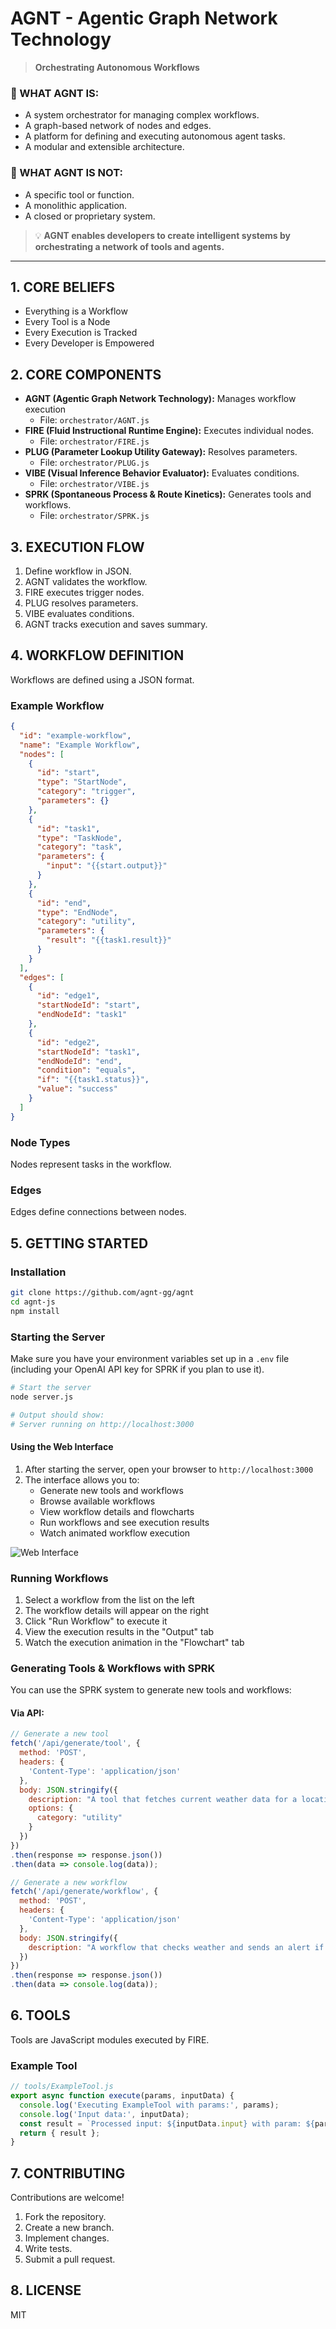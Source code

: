 # AGNT - Agentic Graph Network Technology

> **Orchestrating Autonomous Workflows**

### 🎯 WHAT AGNT IS:

-   A system orchestrator for managing complex workflows.
-   A graph-based network of nodes and edges.
-   A platform for defining and executing autonomous agent tasks.
-   A modular and extensible architecture.

### 🚫 WHAT AGNT IS NOT:

-   A specific tool or function.
-   A monolithic application.
-   A closed or proprietary system.

> 💡 **AGNT enables developers to create intelligent systems by orchestrating a network of tools and agents.**

---

## 1. CORE BELIEFS

-   Everything is a Workflow
-   Every Tool is a Node
-   Every Execution is Tracked
-   Every Developer is Empowered

## 2. CORE COMPONENTS

-   **AGNT (Agentic Graph Network Technology):** Manages workflow execution
    -   File: `orchestrator/AGNT.js`
-   **FIRE (Fluid Instructional Runtime Engine):** Executes individual nodes.
    -   File: `orchestrator/FIRE.js`
-   **PLUG (Parameter Lookup Utility Gateway):** Resolves parameters.
    -   File: `orchestrator/PLUG.js`
-   **VIBE (Visual Inference Behavior Evaluator):** Evaluates conditions.
    -   File: `orchestrator/VIBE.js`
-   **SPRK (Spontaneous Process & Route Kinetics):** Generates tools and workflows.
    -   File: `orchestrator/SPRK.js`

## 3. EXECUTION FLOW

1.  Define workflow in JSON.
2.  AGNT validates the workflow.
3.  FIRE executes trigger nodes.
4.  PLUG resolves parameters.
5.  VIBE evaluates conditions.
6.  AGNT tracks execution and saves summary.

## 4. WORKFLOW DEFINITION

Workflows are defined using a JSON format.

### Example Workflow

```json
{
  "id": "example-workflow",
  "name": "Example Workflow",
  "nodes": [
    {
      "id": "start",
      "type": "StartNode",
      "category": "trigger",
      "parameters": {}
    },
    {
      "id": "task1",
      "type": "TaskNode",
      "category": "task",
      "parameters": {
        "input": "{{start.output}}"
      }
    },
    {
      "id": "end",
      "type": "EndNode",
      "category": "utility",
      "parameters": {
        "result": "{{task1.result}}"
      }
    }
  ],
  "edges": [
    {
      "id": "edge1",
      "startNodeId": "start",
      "endNodeId": "task1"
    },
    {
      "id": "edge2",
      "startNodeId": "task1",
      "endNodeId": "end",
      "condition": "equals",
      "if": "{{task1.status}}",
      "value": "success"
    }
  ]
}
```

### Node Types

Nodes represent tasks in the workflow.

### Edges

Edges define connections between nodes.

## 5. GETTING STARTED

### Installation

```bash
git clone https://github.com/agnt-gg/agnt
cd agnt-js
npm install
```

### Starting the Server

Make sure you have your environment variables set up in a `.env` file (including your OpenAI API key for SPRK if you plan to use it).

```bash
# Start the server
node server.js

# Output should show:
# Server running on http://localhost:3000
```

#### Using the Web Interface

1. After starting the server, open your browser to `http://localhost:3000`
2. The interface allows you to:
   - Generate new tools and workflows
   - Browse available workflows
   - View workflow details and flowcharts
   - Run workflows and see execution results
   - Watch animated workflow execution

![Web Interface](your-screenshot-url-here)

### Running Workflows

1. Select a workflow from the list on the left
2. The workflow details will appear on the right
3. Click "Run Workflow" to execute it
4. View the execution results in the "Output" tab
5. Watch the execution animation in the "Flowchart" tab

### Generating Tools & Workflows with SPRK

You can use the SPRK system to generate new tools and workflows:

#### Via API:

```javascript
// Generate a new tool
fetch('/api/generate/tool', {
  method: 'POST',
  headers: {
    'Content-Type': 'application/json'
  },
  body: JSON.stringify({
    description: "A tool that fetches current weather data for a location",
    options: {
      category: "utility"
    }
  })
})
.then(response => response.json())
.then(data => console.log(data));

// Generate a new workflow
fetch('/api/generate/workflow', {
  method: 'POST',
  headers: {
    'Content-Type': 'application/json'
  },
  body: JSON.stringify({
    description: "A workflow that checks weather and sends an alert if it's raining"
  })
})
.then(response => response.json())
.then(data => console.log(data));
```

## 6. TOOLS

Tools are JavaScript modules executed by FIRE.

### Example Tool

```javascript
// tools/ExampleTool.js
export async function execute(params, inputData) {
  console.log('Executing ExampleTool with params:', params);
  console.log('Input data:', inputData);
  const result = `Processed input: ${inputData.input} with param: ${params.param1}`;
  return { result };
}
```

## 7. CONTRIBUTING

Contributions are welcome!

1.  Fork the repository.
2.  Create a new branch.
3.  Implement changes.
4.  Write tests.
5.  Submit a pull request.

## 8. LICENSE

MIT

